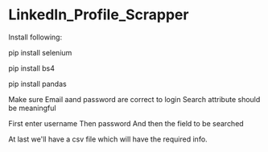 # LinkedIn_Profile_Scrapper

Install following:

pip install selenium

pip install bs4

pip install pandas




Make sure Email aand password are correct to login
Search attribute should be meaningful


First enter username
Then password
And then the field to be searched


At last we'll have a csv file which will have the required info.
